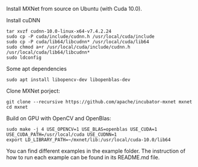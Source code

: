 
Install MXNet from source on Ubuntu (with Cuda 10.0).

Install cuDNN
```
tar xvzf cudnn-10.0-linux-x64-v7.4.2.24
sudo cp -P cuda/include/cudnn.h /usr/local/cuda/include
sudo cp -P cuda/lib64/libcudnn* /usr/local/cuda/lib64
sudo chmod a+r /usr/local/cuda/include/cudnn.h /usr/local/cuda/lib64/libcudnn*
sudo ldconfig
```
Some apt dependencies

```
sudo apt install libopencv-dev libopenblas-dev
```

Clone MXNet porject:
```
git clone --recursive https://github.com/apache/incubator-mxnet mxnet
cd mxnet
```
Build on GPU with OpenCV and OpenBlas:
```
sudo make -j 4 USE_OPENCV=1 USE_BLAS=openblas USE_CUDA=1 USE_CUDA_PATH=/usr/local/cuda USE_CUDNN=1
export LD_LIBRARY_PATH=~/mxnet/lib:/usr/local/cuda-10.0/lib64
```
You can find different examples in the example folder. The instruction of how to run each example can be found in its README.md file.
